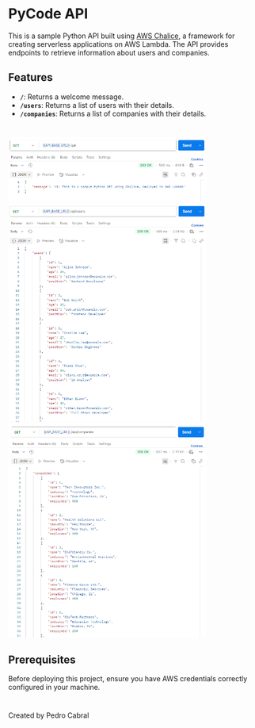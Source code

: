 # PyCode API

This is a sample Python API built using [AWS Chalice](https://aws.github.io/chalice/), a framework for creating serverless applications on AWS Lambda. The API provides endpoints to retrieve information about users and companies.

## Features

- **`/`**: Returns a welcome message.
- **`/users`**: Returns a list of users with their details.
- **`/companies`**: Returns a list of companies with their details.

#
<img src="./docs/ss1.png" width="400">
<img src="./docs/ss2.png" width="400">
<img src="./docs/ss3.png" width="400">



## Prerequisites

Before deploying this project, ensure you have AWS credentials correctly configured in your machine.

#
Created by Pedro Cabral